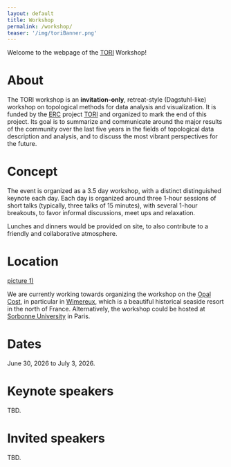 ```yaml
---
layout: default
title: Workshop
permalink: /workshop/
teaser: '/img/toriBanner.png'
---
```


Welcome to the webpage of the [TORI](https://erc-tori.github.io/) Workshop!

# About
The TORI workshop is an **invitation-only**, retreat-style (Dagstuhl-like) workshop on topological methods for data analysis and visualization. It is funded by the [ERC](https://erc.europa.eu/) project [TORI](https://erc-tori.github.io/) and organized to mark the end of this project. Its goal is to summarize and communicate around the major results of the community over the last five years in the fields of topological data description and analysis, and to discuss the most vibrant perspectives for the future.

# Concept
The event is organized as a 3.5 day workshop, with a distinct distinguished keynote each day.
Each day is organized around three 1-hour sessions of short talks (typically, three talks of 15 minutes), with several 1-hour breakouts, to favor informal discussions, meet ups and relaxation.

Lunches and dinners would be provided on site, to also contribute to a friendly and collaborative atmosphere.

# Location

[picture 1)](https://upload.wikimedia.org/wikipedia/commons/thumb/6/6c/Wimereux_estuaire.jpg/800px-Wimereux_estuaire.jpg?20140310224706)

We are currently working towards organizing the workshop on the 
[Opal Cost](https://en.wikipedia.org/wiki/C%C3%B4te_d%27Opale), in particular in 
[Wimereux](https://en.wikipedia.org/wiki/Wimereux), which is a beautiful historical seaside resort in the north of France. Alternatively, the workshop could be hosted at [Sorbonne University](https://www.sorbonne-universite.fr/en) in Paris.

# Dates
June 30, 2026 to July 3, 2026.

# Keynote speakers
TBD.

# Invited speakers
TBD.
